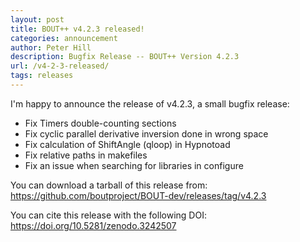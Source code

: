 ```yaml
---
layout: post
title: BOUT++ v4.2.3 released!
categories: announcement
author: Peter Hill
description: Bugfix Release -- BOUT++ Version 4.2.3
url: /v4-2-3-released/
tags: releases
---
```


I'm happy to announce the release of v4.2.3, a small bugfix release:

- Fix Timers double-counting sections
- Fix cyclic parallel derivative inversion done in wrong space
- Fix calculation of ShiftAngle (qloop) in Hypnotoad
- Fix relative paths in makefiles
- Fix an issue when searching for libraries in configure

You can download a tarball of this release from:
https://github.com/boutproject/BOUT-dev/releases/tag/v4.2.3

You can cite this release with the following DOI:
https://doi.org/10.5281/zenodo.3242507
